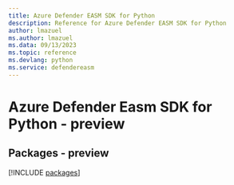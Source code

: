 ```yaml
---
title: Azure Defender EASM SDK for Python
description: Reference for Azure Defender EASM SDK for Python
author: lmazuel
ms.author: lmazuel
ms.data: 09/13/2023
ms.topic: reference
ms.devlang: python
ms.service: defendereasm
---
```

# Azure Defender Easm SDK for Python - preview
## Packages - preview
[!INCLUDE [packages](defender-easm-index.md)]